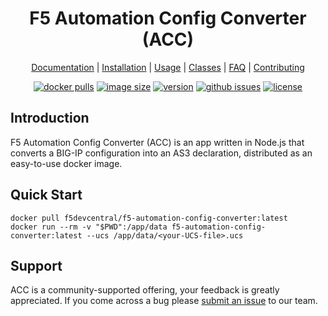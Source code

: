 <div align="center">

# F5 Automation Config Converter (ACC)

<a href="https://clouddocs.f5.com/products/extensions/f5-automation-config-converter/latest/">
    <!-- <img src=" ACC SVG " alt="F5 ACC" width="565"> -->
</a>

[Documentation](https://clouddocs.f5.com/products/extensions/f5-automation-config-converter/latest/userguide/getting_started.html) |
[Installation](https://clouddocs.f5.com/products/extensions/f5-automation-config-converter/latest/userguide/Install.html) |
[Usage](https://clouddocs.f5.com/products/extensions/f5-automation-config-converter/latest/userguide/using_acc.html) |
[Classes](https://clouddocs.f5.com/products/extensions/f5-automation-config-converter/latest/userguide/classes.html) |
[FAQ](https://clouddocs.f5.com/products/extensions/f5-automation-config-converter/latest/userguide/faq.html) |
[Contributing](https://github.com/f5devcentral/f5-automation-config-converter/blob/main/SUPPORT.md)

[![docker pulls](https://img.shields.io/docker/pulls/f5devcentral/f5-automation-config-converter.svg)](https://hub.docker.com/r/f5devcentral/f5-automation-config-converter)
[![image size](https://img.shields.io/docker/image-size/f5devcentral/f5-automation-config-converter?sort=semver)](https://hub.docker.com/r/f5devcentral/f5-automation-config-converter)
[![version](https://img.shields.io/docker/v/f5devcentral/f5-automation-config-converter?sort=semver)](https://hub.docker.com/r/f5devcentral/f5-automation-config-converter)
[![github issues](https://img.shields.io/github/issues-raw/f5devcentral/f5-automation-config-converter)](https://github.com/f5devcentral/f5-automation-config-converter/issues)
[![license](https://img.shields.io/github/license/f5devcentral/f5-automation-config-converter)](https://github.com/f5devcentral/f5-automation-config-converter/blob/main/LICENSE)

</div>

## Introduction

F5 Automation Config Converter (ACC) is an app written in Node.js that converts a BIG-IP configuration into an AS3 declaration, distributed as an easy-to-use docker image.



## Quick Start

```docker
docker pull f5devcentral/f5-automation-config-converter:latest
docker run --rm -v "$PWD":/app/data f5-automation-config-converter:latest --ucs /app/data/<your-UCS-file>.ucs
```


## Support

ACC is a community-supported offering, your feedback is greatly appreciated. If you come across a bug please [submit an issue](https://github.com/f5devcentral/f5-automation-config-converter/issues) to our team.
